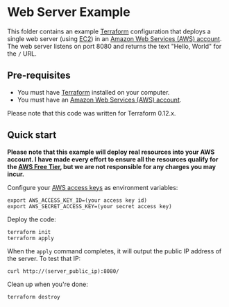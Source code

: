# Web Server Example

This folder contains an example [Terraform](https://www.terraform.io/) configuration that deploys a single web server (using 
[EC2](https://aws.amazon.com/ec2/)) in an [Amazon Web Services (AWS) account](http://aws.amazon.com/). The web server
listens on port 8080 and returns the text "Hello, World" for the `/` URL.

## Pre-requisites

* You must have [Terraform](https://www.terraform.io/) installed on your computer. 
* You must have an [Amazon Web Services (AWS) account](http://aws.amazon.com/).

Please note that this code was written for Terraform 0.12.x.

## Quick start

**Please note that this example will deploy real resources into your AWS account. I have made every effort to ensure 
all the resources qualify for the [AWS Free Tier](https://aws.amazon.com/free/), but we are not responsible for any
charges you may incur.** 

Configure your [AWS access 
keys](http://docs.aws.amazon.com/general/latest/gr/aws-sec-cred-types.html#access-keys-and-secret-access-keys) as 
environment variables:

```
export AWS_ACCESS_KEY_ID=(your access key id)
export AWS_SECRET_ACCESS_KEY=(your secret access key)
```

Deploy the code:

```
terraform init
terraform apply
```

When the `apply` command completes, it will output the public IP address of the server. To test that IP:

```
curl http://(server_public_ip):8080/
```

Clean up when you're done:

```
terraform destroy
```
